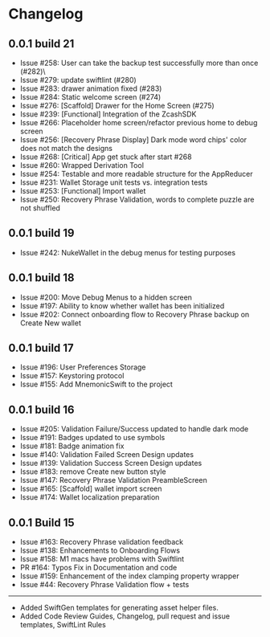 # Changelog
## 0.0.1 build 21
- Issue #258: User can take the backup test successfully more than once (#282)\
- Issue #279: update swiftlint (#280)
- Issue #283: drawer animation fixed (#283)
- Issue #284: Static welcome screen (#274)
- Issue #276: [Scaffold] Drawer for the Home Screen (#275)
- Issue #239: [Functional] Integration of the ZcashSDK
- Issue #266: Placeholder home screen/refactor previous home to debug screen
- Issue #256: [Recovery Phrase Display] Dark mode word chips' color does not match the designs
- Issue #268: [Critical] App get stuck after start #268
- Issue #260: Wrapped Derivation Tool 
- Issue #254: Testable and more readable structure for the AppReducer
- Issue #231: Wallet Storage unit tests vs. integration tests
- Issue #253: [Functional] Import wallet
- Issue #250: Recovery Phrase Validation, words to complete puzzle are not shuffled
## 0.0.1 build 19
- Issue #242: NukeWallet in the debug menus for testing purposes

## 0.0.1 build 18
- Issue #200: Move Debug Menus to a hidden screen
- Issue #197: Ability to know whether wallet has been initialized
- Issue #202: Connect onboarding flow to Recovery Phrase backup on Create New wallet

## 0.0.1 build 17
- Issue #196: User Preferences Storage
- Issue #157: Keystoring protocol
- Issue #155: Add MnemonicSwift to the project

## 0.0.1 build 16
- Issue #205: Validation Failure/Success updated to handle dark mode
- Issue #191: Badges updated to use symbols
- Issue #181: Badge animation fix
- Issue #140: Validation Failed Screen Design updates
- Issue #139: Validation Success Screen Design updates
- Issue #183: remove Create new button style
- Issue #147: Recovery Phrase Validation PreambleScreen
- Issue #165: [Scaffold] wallet import screen
- Issue #174: Wallet localization preparation
## 0.0.1 Build 15
- Issue #163: Recovery Phrase validation feedback
- Issue #138: Enhancements to Onboarding Flows
- Issue #158: M1 macs have problems with Swiftlint
- PR #164: Typos Fix in Documentation and code
- Issue #159: Enhancement of the index clamping property wrapper
- Issue #44: Recovery Phrase Validation flow  + tests

--------
- Added SwiftGen templates for generating asset helper files.
- Added Code Review Guides, Changelog, pull request and issue templates, SwiftLint Rules

